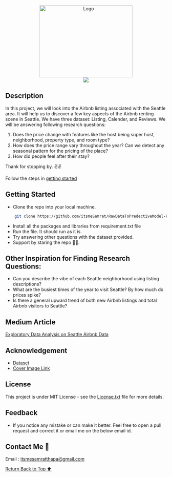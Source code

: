 <!-- Logo Section -->

<div align="center">
    <a href="https://github.com/itsmeSamrat" target="_blank">
        <img src="https://miro.medium.com/v2/resize:fit:4800/format:webp/1*IGPdRnuGWDVM5pSs2EQP2w.png" 
        alt="Logo" width="290" height="225">
    </a>
</div>

<!-- Project title -->

<div align="center">
<img src="https://readme-typing-svg.demolab.com?font=Fira+Code&duration=2000&pause=200&center=true&vCenter=true&multiline=true&width=600&height=100&lines=EDA+on+Seattle+Airbnb+Data;Unrevealing+the+Secrets+of+Seattle's+Airbnb+Market;+A+Data-Driven+Approach+to+Better+Decision+Making">
</div>

## Description

In this project, we will look into the Airbnb listing associated with the Seattle area. It will help us to discover a few key aspects of the Airbnb renting scene in Seattle. We have three dataset: Listing, Calender, and Reviews. We will be answering following research questions:

1. Does the price change with features like the host being super host, neighborhood, property type, and room type?
2. How does the price range vary throughout the year? Can we detect any seasonal pattern for the pricing of the place?
3. How did people feel after their stay?

Thank for stopping by. ✌️✌️

Follow the steps in [getting started](#getting-started)

## Getting Started

- Clone the repo into your local machine.

```bash
    git clone https://github.com/itsmeSamrat/RawDataToPredectiveModel-Red-Wine-Quality.git
```

- Install all the packages and libraries from requirement.txt file
- Run the file. It should run as it is.
- Try answering other questions with the dataset provided.
- Support by staring the repo 🙂😁.

## Other Inspiration for Finding Research Questions:

- Can you describe the vibe of each Seattle neighborhood using listing descriptions?
- What are the busiest times of the year to visit Seattle? By how much do prices spike?
- Is there a general upward trend of both new Airbnb listings and total Airbnb visitors to Seattle?

## Medium Article

[Exploratory Data Analysis on Seattle Airbnb Data](https://medium.com/@itsmeSamrat/exploratory-data-analysis-on-seattle-airbnb-data-77eb4b2be0d1)

## Acknowledgement

- [Dataset](https://www.kaggle.com/datasets/airbnb/seattle)
- [Cover Image Link](https://hire.refactored.ai/upload-nct/portfolio_images/92/life.png)

## License

This project is under MIT License - see the [License.txt](https://github.com/itsmeSamrat/EDA-on-Seattle-Airbnb-Data/blob/main/license.txt) file for more details.

## Feedback

- If you notice any mistake or can make it better. Feel free to open a pull request and correct it or email me on the below email id.

## Contact Me 📨

Email : [itsmesamratthapa@gmail.com](mailto:itsmesamratthapa@gmail.com)

<!-- Back to the top -->

[Return Back to Top ⬆️](#getting-started)

